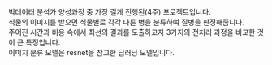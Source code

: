 빅데이터 분석가 양성과정 중 가장 길게 진행된(4주) 프로젝트입니다.  
식물의 이미지를 받으면 식물별로 각각 다른 병을 분류하여 질병을 판정해줍니다.  
주어진 시간과 비용 속에서 최선의 결과를 도출하고자 3가지의 전처리 과정을 비교한 것이 큰 특징입니다.  
이미지 분류 모델은 resnet을 참고한 딥러닝 모델입니다.  
